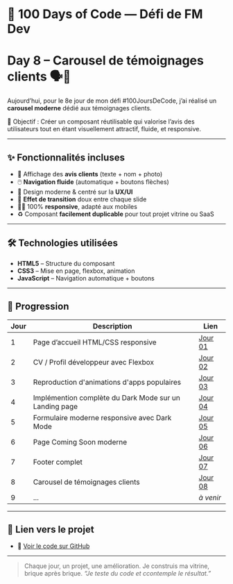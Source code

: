 # 🚀 100 Days of Code — Défi de FM Dev
# Day 8 – Carousel de témoignages clients 🗣️💬

Aujourd’hui, pour le 8e jour de mon défi #100JoursDeCode, j’ai réalisé un **carousel moderne** dédié aux témoignages clients.

🎯 Objectif : Créer un composant réutilisable qui valorise l’avis des utilisateurs tout en étant visuellement attractif, fluide, et responsive.

---

## ✨ Fonctionnalités incluses

- 💬 Affichage des **avis clients** (texte + nom + photo)
- 🖱️ **Navigation fluide** (automatique + boutons flèches)
- 🎯 Design moderne & centré sur la **UX/UI**
- 🔄 **Effet de transition** doux entre chaque slide
- 🧑‍💻 100% **responsive**, adapté aux mobiles
- ♻️ Composant **facilement duplicable** pour tout projet vitrine ou SaaS

---

## 🛠️ Technologies utilisées

- **HTML5** – Structure du composant
- **CSS3** – Mise en page, flexbox, animation
- **JavaScript** – Navigation automatique + boutons

---

## 📅 Progression

| Jour | Description | Lien |
|------|-------------|------|
| 1 | Page d’accueil HTML/CSS responsive | [Jour 01](./jour-01) |
| 2 | CV / Profil développeur avec Flexbox | [Jour 02](./jour-02) |
| 3 | Reproduction d'animations d'apps populaires | [Jour 03](./jour-03) |
| 4 | Implémention complète du Dark Mode sur un Landing page | [Jour 04](./jour-04) |
| 5 | Formulaire moderne responsive avec Dark Mode | [Jour 05](./jour-05) |
| 6 | Page Coming Soon moderne | [Jour 06](./jour-06) |
| 7 | Footer complet | [Jour 07](./jour-07) |
| 8 | Carousel de témoignages clients | [Jour 08](./jour-08) |
| 9 | ... | _à venir_ |

---

## 🔗 Lien vers le projet

- 🔗 [Voir le code sur GitHub](https://github.com/franckmanichedev/-100DaysOfCode/tree/main/jour-08)

---

> Chaque jour, un projet, une amélioration. Je construis ma vitrine, brique après brique.
_“Je teste du code et ccontemple le résultat.”_
